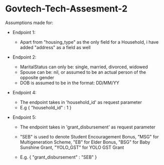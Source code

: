 # Govtech-Tech-Assesment-2

Assumptions made for:
  - Endpoint 1:
    - Apart from "housing_type" as the only field for a Household, i have added "address" as a field as well
    
  - Endpoint 2:
    - MaritalStatus can only be: single, married, divorced, widowed
    - Spouse can be: nil, or assumed to be an actual person of the opposite gender
    - DOB is assumed to be in the format: DD/MM/YY
    
 - Endpoint 4:
    - The endpoint takes in 'household_id' as request parameter
    - E.g
    {
      "household_id" : 1
    }

- Endpoint 5:
    - The endpoint takes in 'grant_disbursement' as request parameter
    - "SEB" is used to denote Student Encouragement Bonus, "MSG" for Multigeneration Scheme, "EB" for Elder Bonus, "BSG" for Baby Sunshine Grant, "YOLO_GST" for YOLO  GST Grant
   
    - E.g.
    {
      "grant_disbursement" : "SEB"
    }
